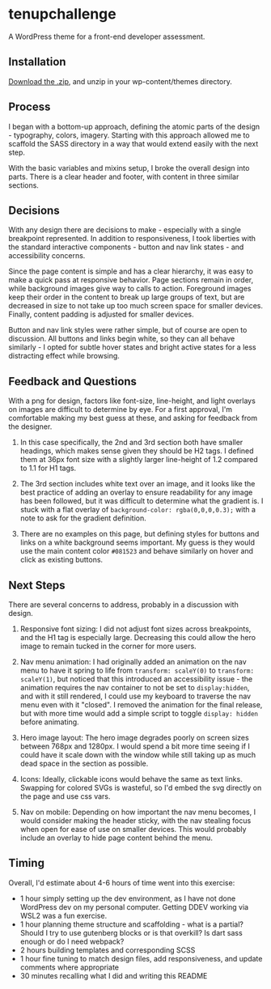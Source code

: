 # tenupchallenge

A WordPress theme for a front-end developer assessment.

## Installation

[Download the .zip](https://github.com/dknieriem/twentytenupchallenge/archive/refs/heads/main.zip), and unzip in your wp-content/themes directory.

## Process

I began with a bottom-up approach, defining the atomic parts of the design - typography, colors, imagery.
Starting with this approach allowed me to scaffold the SASS directory in a way that would extend easily with the next step.

With the basic variables and mixins setup, I broke the overall design into parts.
There is a clear header and footer, with content in three similar sections.

## Decisions

With any design there are decisions to make - especially with a single breakpoint represented. In addition to responsiveness, I took liberties with the standard interactive components - button and nav link states - and accessibility concerns.

Since the page content is simple and has a clear hierarchy, it was easy to make a quick pass at responsive behavior. Page sections remain in order, while background images give way to calls to action. Foreground images keep their order in the content to break up large groups of text, but are decreased in size to not take up too much screen space for smaller devices. Finally, content padding is adjusted for smaller devices.

Button and nav link styles were rather simple, but of course are open to discussion. All buttons and links begin white, so they can all behave similarly - I opted for subtle hover states and bright active states for a less distracting effect while browsing.

## Feedback and Questions

With a png for design, factors like font-size, line-height, and light overlays on images are difficult to determine by eye. For a first approval, I'm comfortable making my best guess at these, and asking for feedback from the designer.

1. In this case specifically, the 2nd and 3rd section both have smaller headings, which makes sense given they should be H2 tags. I defined them at 36px font size with a slightly larger line-height of 1.2 compared to 1.1 for H1 tags.

2. The 3rd section includes white text over an image, and it looks like the best practice of adding an overlay to ensure readability for any image has been followed, but it was difficult to determine what the gradient is. I stuck with a flat overlay of `background-color: rgba(0,0,0,0.3);` with a note to ask for the gradient definition.

3. There are no examples on this page, but defining styles for buttons and links on a white background seems important. My guess is they would use the main content color `#081523` and behave similarly on hover and click as existing buttons.

## Next Steps

There are several concerns to address, probably in a discussion with design.

1. Responsive font sizing: I did not adjust font sizes across breakpoints, and the H1 tag is especially large. Decreasing this could allow the hero image to remain tucked in the corner for more users.

2. Nav menu animation: I had originally added an animation on the nav menu to have it spring to life from `transform: scaleY(0)` to `transform: scaleY(1)`, but noticed that this introduced an accessibility issue - the animation requires the nav container to not be set to  `display:hidden`, and with it still rendered, I could use my keyboard to traverse the nav menu even with it "closed". I removed the animation for the final release, but with more time would add a simple script to toggle `display: hidden` before animating.

3. Hero image layout: The hero image degrades poorly on screen sizes between 768px and 1280px. I would spend a bit more time seeing if I could have it scale down with the window while still taking up as much dead space in the section as possible.

4. Icons: Ideally, clickable icons would behave the same as text links. Swapping for colored SVGs is wasteful, so I'd embed the svg directly on the page and use css vars.

5. Nav on mobile: Depending on how important the nav menu becomes, I would consider making the header sticky, with the nav stealing focus when open for ease of use on smaller devices. This would probably include an overlay to hide page content behind the menu.

## Timing

Overall, I'd estimate about 4-6 hours of time went into this exercise:

* 1 hour simply setting up the dev environment, as I have not done WordPress dev on my personal computer. Getting DDEV working via WSL2 was a fun exercise.
* 1 hour planning theme structure and scaffolding - what is a partial? Should I try to use gutenberg blocks or is that overkill? Is dart sass enough or do I need webpack?
* 2 hours building templates and corresponding SCSS
* 1 hour fine tuning to match design files, add responsiveness, and update comments where appropriate
* 30 minutes recalling what I did and writing this README
